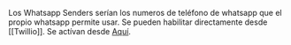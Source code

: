 
Los Whatsapp Senders serían los numeros de teléfono de whatsapp que el propio whatsapp permite usar. Se pueden habilitar directamente desde [[Twillio]]. Se actívan desde [Aquí](https://www.twilio.com/console/sms/whatsapp/senders).


